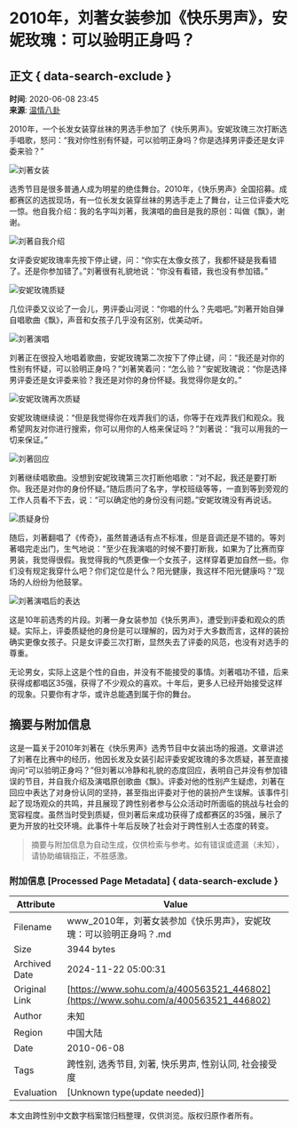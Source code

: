 # 2010年，刘著女装参加《快乐男声》，安妮玫瑰：可以验明正身吗？

## 正文 { data-search-exclude }


**时间**: 2020-06-08 23:45  
**来源**: [温情八卦](https://www.sohu.com/a/400563521_446802?spm=smpc.content-abroad.content.1.1732251572700npv3ey2)  

2010年，一个长发女装穿丝袜的男选手参加了《快乐男声》。安妮玫瑰三次打断选手唱歌，怒问：“我对你性别有怀疑，可以验明正身吗？你是选择男评委还是女评委来验？”

![刘著女装](http://p5.itc.cn/images01/20200608/e985196395d044f59f899ead40bb8424.jpeg)

选秀节目是很多普通人成为明星的绝佳舞台。2010年，《快乐男声》全国招募。成都赛区的选拔现场，有一位长发女装穿丝袜的男选手走上了舞台，让三位评委大吃一惊。他自我介绍：我的名字叫刘著，我演唱的曲目是我的原创：叫做《飘》，谢谢。

![刘著自我介绍](http://p6.itc.cn/images01/20200608/75682987b9614be79e6121a2856dad21.jpeg)

女评委安妮玫瑰率先按下停止键，问：“你实在太像女孩了，我都怀疑是我看错了。还是你参加错了。”刘著很有礼貌地说：“你没有看错，我也没有参加错。”

![安妮玫瑰质疑](http://p4.itc.cn/images01/20200608/e51c5ca64d574ab8ad1a31b69889154a.jpeg)

几位评委又议论了一会儿，男评委山河说：“你唱的什么？先唱吧。”刘著开始自弹自唱歌曲《飘》，声音和女孩子几乎没有区别，优美动听。

![刘著演唱](http://p5.itc.cn/images01/20200608/6ffa8548f65e4d689139e942e696c8a5.jpeg)

刘著正在很投入地唱着歌曲，安妮玫瑰第二次按下了停止键，问：“我还是对你的性别有怀疑，可以验明正身吗？”刘著笑着问：“怎么验？”安妮玫瑰说：“你是选择男评委还是女评委来验？我还是对你的身份怀疑。我觉得你是女的。”

![安妮玫瑰再次质疑](http://p5.itc.cn/images01/20200608/16b39a9565f64ae481a6d2a448b1a7c1.jpeg)

安妮玫瑰继续说：“但是我觉得你在戏弄我们的话，你等于在戏弄我们和观众。我希望网友对你进行搜索，你可以用你的人格来保证吗？”刘著说：“我可以用我的一切来保证。”

![刘著回应](http://p5.itc.cn/images01/20200608/c251c8dc103a49baa2f09c5aca9bada4.jpeg)

刘著继续唱歌曲。没想到安妮玫瑰第三次打断他唱歌：“对不起，我还是要打断你。我还是对你的身份怀疑。”随后质问了名字，学校班级等等，一直到等到旁观的工作人员看不下去，说：“可以确定他的身份没有问题。”安妮玫瑰没有再说话。

![质疑身份](http://p4.itc.cn/images01/20200608/8a3cdbeec79043279f7f4768d2eb24d3.jpeg)

随后，刘著翻唱了《传奇》，虽然普通话有点不标准，但是音调还是不错的。等刘著唱完走出门，生气地说：“至少在我演唱的时候不要打断我，如果为了比赛而穿男装，我觉得很假。我觉得我的气质更像一个女孩子，这样穿着更加自然一些。你们没有规定我穿什么吧？你们定位是什么？阳光健康，我这样不阳光健康吗？”现场的人纷纷为他鼓掌。

![刘著演唱后的表达](http://p6.itc.cn/images01/20200608/60753fa1461245acbb679d4650e52cf4.jpeg)

这是10年前选秀的片段。刘著一身女装参加《快乐男声》，遭受到评委和观众的质疑。实际上，评委质疑他的身份是可以理解的，因为对于大多数而言，这样的装扮确实更像女孩子。只是女评委三次打断，显然失去了评委的风范，也没有对选手的尊重。

无论男女，实际上这是个性的自由，并没有不能接受的事情。刘著唱功不错，后来获得成都唱区35强，获得了不少观众的喜欢。十年后，更多人已经开始接受这样的现象。只要你有才华，或许总能遇到属于你的舞台。

## 摘要与附加信息

<!-- tcd_abstract -->
这是一篇关于2010年刘著在《快乐男声》选秀节目中女装出场的报道。文章讲述了刘著在比赛中的经历，他因长发及女装引起评委安妮玫瑰的多次质疑，甚至直接询问“可以验明正身吗？”但刘著以冷静和礼貌的态度回应，表明自己并没有参加错误的节目，并自我介绍及演唱原创歌曲《飘》。评委对他的性别产生疑虑，刘著在回应中表达了对身份认同的坚持，甚至指出评委对于他的装扮产生误解。该事件引起了现场观众的共鸣，并且展现了跨性别者参与公众活动时所面临的挑战与社会的宽容程度。虽然当时受到质疑，但刘著后来成功获得了成都赛区的35强，展示了更为开放的社交环境。此事件十年后反映了社会对于跨性别人士态度的转变。
<!-- tcd_abstract_end -->

> 摘要与附加信息为自动生成，仅供检索与参考。如有错误或遗漏（未知），请协助编辑指正，不胜感激。

### 附加信息 [Processed Page Metadata] { data-search-exclude }

| Attribute       | Value                                  |
|-----------------|----------------------------------------|
| Filename        | www_2010年，刘著女装参加《快乐男声》，安妮玫瑰：可以验明正身吗？.md                             |
| Size            | 3944 bytes                           |
| Archived Date   | 2024-11-22 05:00:31                             |
| Original Link   | [https://www.sohu.com/a/400563521_446802](https://www.sohu.com/a/400563521_446802)                       |
| Author          | 未知                               |
| Region          | 中国大陆                               |
| Date            | 2010-06-08                                 |
| Tags            | 跨性别, 选秀节目, 刘著, 快乐男声, 性别认同, 社会接受度                                 |
| Evaluation            | [Unknown type(update needed)]                                 |
<!-- tcd_table_end -->

本文由跨性别中文数字档案馆归档整理，仅供浏览。版权归原作者所有。
